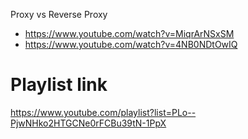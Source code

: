 Proxy vs Reverse Proxy

- https://www.youtube.com/watch?v=MiqrArNSxSM
- https://www.youtube.com/watch?v=4NB0NDtOwIQ

# Playlist link

https://www.youtube.com/playlist?list=PLo--PjwNHko2HTGCNe0rFCBu39tN-1PpX
